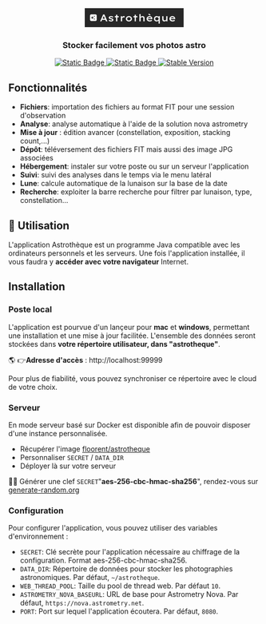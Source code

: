<div align="center">

<img src="img/logo.png"/>

<h3 align="center">Stocker facilement vos photos astro</h3>
<a href="https://github.com/javalin/javalin/actions/workflows/main.yml">
<img alt="Static Badge" src="https://img.shields.io/badge/Build-draft-orange">
</a>
  <!--License badge-->
  <a href="https://github.com/javalin/javalin/blob/master/LICENSE">
    <img alt="Static Badge" src="https://img.shields.io/badge/License-MIT-blue">
  </a>
  <!--Maven central stable version badge-->
  <a href="https://central.sonatype.com/artifact/io.javalin/javalin">
    <img alt="Stable Version" src="https://img.shields.io/maven-central/v/io.javalin/javalin?label=stable">
  </a>
</div>

## Fonctionnalités

* **Fichiers**: importation des fichiers au format FIT pour une session d'observation
* **Analyse**: analyse automatique à l'aide de la solution nova astrometry
* **Mise à jour** : édition avancer (constellation, exposition, stacking count,...)
* **Dépôt**: téléversement des fichiers FIT mais aussi des image JPG associées
* **Hébergement**: instaler sur votre poste ou sur un serveur l'application
* **Suivi**: suivi des analyses dans le temps via le menu latéral
* **Lune**: calcule automatique de la lunaison sur la base de la date
* **Recherche**: exploiter la barre recherche pour filtrer par lunaison, type, constellation...

## 👋 Utilisation

L'application Astrothèque est un programme Java compatible avec les ordinateurs personnels et les serveurs.
Une fois l'application installée, il vous faudra y **accéder avec votre navigateur** Internet.

## Installation

### Poste local

L'application est pourvue d'un lançeur pour **mac** et **windows**, permettant une installation et une mise à jour
facilitée.
L'ensemble des données seront stockées dans **votre répertoire utilisateur, dans "astrotheque"**.

🌎 👉**Adresse d'accès** : http://localhost:99999

Pour plus de fiabilité, vous pouvez synchroniser ce répertoire avec le cloud de votre choix.

### Serveur

En mode serveur basé sur Docker est disponible afin de pouvoir disposer d'une instance personnalisée.

* Récupérer l'image [floorent/astrotheque](https://hub.docker.com/r/floorent/astrotheque)
* Personnaliser `SECRET` / `DATA_DIR`
* Déployer là sur votre serveur

🔐👋 Générer une clef `SECRET`"**aes-256-cbc-hmac-sha256**", rendez-vous
sur [generate-random.org](https://generate-random.org/encryption-key-generator?count=1&bytes=32&cipher=aes-256-cbc-hmac-sha256&string=&password=)

### Configuration

Pour configurer l'application, vous pouvez utiliser des variables d'environnement :

- `SECRET`: Clé secrète pour l'application nécessaire au chiffrage de la configuration. Format aes-256-cbc-hmac-sha256.
- `DATA_DIR`: Répertoire de données pour stocker les photographies astronomiques. Par défaut, `~/astrotheque`.
- `WEB_THREAD_POOL`: Taille du pool de thread web. Par défaut `10`.
- `ASTROMETRY_NOVA_BASEURL`: URL de base pour Astrometry Nova. Par défaut, `https://nova.astrometry.net`.
- `PORT`: Port sur lequel l'application écoutera. Par défaut, `8080`.





   
